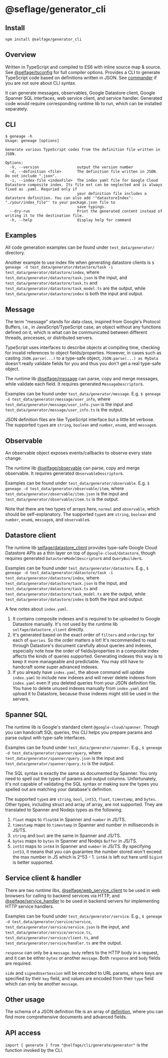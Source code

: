 # @seflage/generator_cli

## Install

`npm install @selfage/generator_cli`

## Overview

Written in TypeScript and compiled to ES6 with inline source map & source. See [@selfage/tsconfig](https://www.npmjs.com/package/@selfage/tsconfig) for full compiler options. Provides a CLI to generate TypeScript code based on definitions written in JSON. See [commander](https://www.npmjs.com/package/commander) if you are not sure about CLI syntax.

It can generate messages, observables, Google Datastore client, Google Spanner SQL interfaces, web service client, and service handler. Generated code would require corresponding runtime lib to run, which can be installed separately.

## CLI

```
$ geneage -h
Usage: geneage [options]

Generate various TypeScript codes from the definition file written in JSON.

Options:
  -V, --version                 output the version number
  -d, --definition <file>       The definition file written in JSON. Do not include ".json".
  -i, --index-file <indexFile>  The index yaml file for Google Cloud Datastore composite index. Its file ext can be neglected and is always fixed as .yaml. Requried only if
                                your definition file includes a datastore definition. You can also add '"datastoreIndex": "./your/index_file"' to your package.json file to
                                save typings.
  --dry-run                     Print the generated content instead of writing it to the destination file.
  -h, --help                    display help for command
```

## Examples

All code generation examples can be found under `test_data/generator/` directory.

Another example to use index file when generating datastore clients is `$ geneage -d test_data/generator/datastore/task -i test_data/generator/datastore/index`, where `test_data/generator/datastore/task.json` is the input, and `test_data/generator/datastore/task.ts` and `test_data/generator/datastore/task_model.ts` are the output, while `test_data/generator/datastore/index` is both the input and output.

## Message

The term "message" stands for data class, inspired from Google's Protocol Buffers, i.e., in JavaScript/TypeScript case, an object without any functions defined on it, which is what can be communicated between different threads, processes, or distributed servers.

TypeScript uses interfaces to describe objects at compiling time, checking for invalid references to object fields/properties. However, in cases such as casting `JSON.parse(...)` to a type-safe object, `JSON.parse(...) as MyData` doesn't really validate fields for you and thus you don't get a real type-safe object.

The runtime lib [@selfage/message](https://github.com/selfage/message) can parse, copy and merge messages, while validate each field. It requires generated `MessageDescriptor`s.

Examples can be found under `test_data/generator/message`. E.g. `$ geneage -d test_data/generator/message/user_info`, where `test_data/generator/message/user_info.json` is the input and `test_data/generator/message/user_info.ts` is the output.

JSON definition files are like TypeScript interface but a little bit verbose. The supported `type`s are `string`, `boolean` and `number`, `enum`s, and `message`s.

## Observable

An observable object exposes events/callbacks to observe every state change.

The runtime lib [@selfage/observable](https://github.com/selfage/observable) can parse, copy and merge observable. It requires generated `ObservableDescriptor`s.

Examples can be found under `test_data/generator/observable`. E.g. `$ geneage -d test_data/generator/observable/item`, where `test_data/generator/observable/item.json` is the input and `test_data/generator/observable/item.ts` is the output.

Note that there are two types of arrays here, `normal` and `observable`, which should be self-explanatory. The supported `type`s are `string`, `boolean` and `number`, `enum`s, `message`s, and `observable`s.

## Datastore client

The runtime lib [selfage/datastore_client](https://github.com/selfage/datastore_client) provides type-safe Google Cloud Datastore APIs as a thin layer on top of `@google-cloud/datastore`, though requires generated `DatastoreModelDescriptor`s and `QueryBuilder`s.

Examples can be found under `test_data/generator/datastore`. E.g., `$ geneage -d test_data/generator/datastore/task -i test_data/generator/datastore/index`, where `test_data/generator/datastore/task.json` is the input, and `test_data/generator/datastore/task.ts` and `test_data/generator/datastore/task_model.ts` are the output, while `test_data/generator/datastore/index` is both the input and output.

A few notes about  `index.yaml`.

1. It contains composite indexes and is required to be uploaded to Google Datastore manually. It's not used by the runtime lib `selfage/datastore_client` directly.
1. It's generated based on the exact order of `filters` and `orderings` for each of `queries`. So the order matters a lot! It's recommended to read through Datastore's document carefully about queries and indexes, especially note how the order of fields/properties in a composite index affects the kinds of queries supported. Generating indexes this way is to keep it more manageable and predictable. You may still have to handcraft some super advanced indexes.
1. If you already have `index.yaml`, the above command will update `index.yaml` to include new indexes and will never delete indexes from `index.yaml` even if you deleted queries from your JSON definition file. You have to delete unused indexes manually from `index.yaml` and upload it to Datastore, because those indexes might still be used in the servers.

## Spanner SQL

The runtime lib is Google's standard client `@google-cloud/spanner`. Though you can handcraft SQL queries, this CLI helps you prepare params and parse output with type-safe interfaces.

Examples can be found under `test_data/generator/spanner`. E.g., `$ geneage -d test_data/generator/spanner/query`, where `test_data/generator/spanner/query.json` is the input and `test_data/generator/spanner/query.ts` is the output.

The SQL syntax is exactly the same as documented by Spanner. You only need to spell out the types of params and output columns. Unfortunately, it's not capable of validating the SQL syntax or making sure the types you spelled out are matching your database's definition.

The supported `type`s are `string`, `bool`, `int53`, `float`, `timestamp`, and `bytes`. Other types, including struct and array of array, are not supported. They are translated to Spanner and Nodejs types as the following.

1. `float` maps to `float64` in Spanner and `number` in JS/TS.
1. `timestamp` maps to `timestamp` in Spanner and number in milliseconds in JS/TS.
1. `string` and `bool` are the same in Spanner and JS/TS.
1. `bytes` maps to `bytes` in Spanner and Nodejs `Buffer` in JS/TS.
1. `int53` maps to `int64` in Spanner and `number` in JS/TS. By specifying `int53`, it means that you can guarantee the number stored won't exceed the max number in JS which is 2^53 - 1. `int64` is left out here until `bigint` is better supported.

## Service client & handler

There are two runtime libs, [@selfage/web_service_client](https://github.com/selfage/web_service_client) to be used in web browsers for calling to backend services via HTTP, and [@selfage/service_handler](https://github.com/selfage/web_service_client) to be used in backend servers for implementing HTTP service handlers.

Examples can be found under `test_data/generator/service`. E.g., `$ geneage -d test_data/generator/service/service`, `test_data/generator/service/service.json` is the input, and `test_data/generator/service/service.ts`, `test_data/generator/service/client.ts`, and `test_data/generator/service/handler.ts` are the output.

`response` can only be a `message`. `body` refers to the HTTP body in a request, and it can be either `bytes` or another `message`. Both `response` and `body` fields are required.

`side` and `signedUserSession` will be encoded to URL params, where keys are specified by their `key` field, and values are encoded from their `type` field which can only be another `message`.

## Other usage

The schema of a JSON definition file is an array of [definition](https://github.com/selfage/generator_cli/blob/416f38e10ba760b92e4ec774c2696dbacc3ce195/definition.ts#L139), where you can find more comprehensive documents and advanced fields.

## API access

`import { generate } from "@selfage/cli/generate/generator"` is the function invoked by the CLI.
